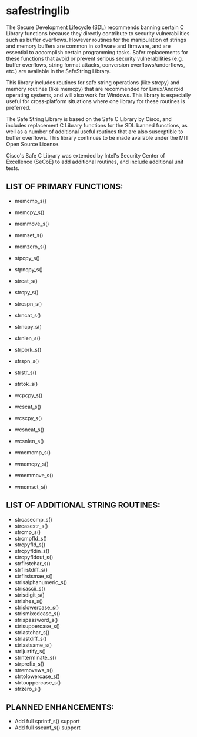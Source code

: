 # safestringlib
The Secure Development Lifecycle (SDL) recommends banning certain C Library functions because they directly contribute 
to security vulnerabilities such as buffer overflows. However routines for the manipulation of strings and memory buffers 
are common in software and firmware, and are essential to accomplish certain programming tasks. Safer replacements for 
these functions that avoid or prevent serious security vulnerabilities (e.g. buffer overflows, string format attacks, 
conversion overflows/underflows, etc.) are available in the SafeString Library. 

This library includes routines for safe string operations (like strcpy) and memory routines (like memcpy) that are 
recommended for Linux/Android operating systems, and will also work for Windows. This library is especially useful for 
cross-platform situations where one library for these routines is preferred. 

The Safe String Library is based on the Safe C Library by Cisco, and includes replacement C Library functions for the SDL 
banned functions, as well as a number of additional useful routines that are also susceptible to buffer overflows. This
library continues to be made available under the MIT Open Source License.

Cisco's Safe C Library was extended by Intel's Security Center of Excellence (SeCoE) to add additional routines, and 
include additional unit tests.

LIST OF PRIMARY FUNCTIONS:
-----------------------------
* memcmp_s()
* memcpy_s()
* memmove_s()
* memset_s()
* memzero_s()

* stpcpy_s()
* stpncpy_s()
* strcat_s()
* strcpy_s()
* strcspn_s()
* strncat_s()
* strncpy_s()
* strnlen_s()
* strpbrk_s()
* strspn_s()
* strstr_s()
* strtok_s()

* wcpcpy_s()
* wcscat_s()
* wcscpy_s()
* wcsncat_s()
* wcsnlen_s()
* wmemcmp_s()
* wmemcpy_s()
* wmemmove_s()
* wmemset_s()


LIST OF ADDITIONAL STRING ROUTINES:
------------------------------------
* strcasecmp_s()
* strcasestr_s()
* strcmp_s()
* strcmpfld_s()
* strcpyfld_s()
* strcpyfldin_s()
* strcpyfldout_s()
* strfirstchar_s()
* strfirstdiff_s()
* strfirstsmae_s()
* strisalphanumeric_s()
* strisascii_s()
* strisdigit_s()
* strishes_s()
* strislowercase_s()
* strismixedcase_s()
* strispassword_s()
* strisuppercase_s()
* strlastchar_s()
* strlastdiff_s()
* strlastsame_s()
* strljustify_s()
* strnterminate_s()
* strprefix_s()
* stremovews_s()
* strtolowercase_s()
* strtouppercase_s()
* strzero_s()


PLANNED ENHANCEMENTS:
----------------------
- Add full sprintf_s() support
- Add full sscanf_s() support
